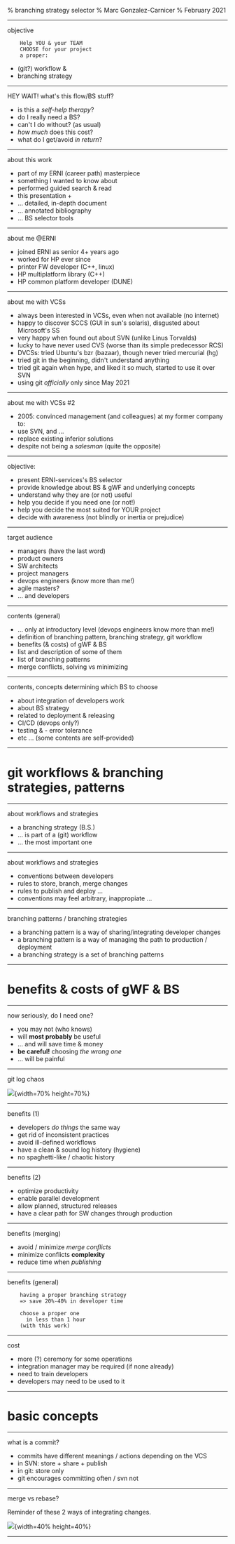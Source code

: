 % branching strategy selector
% Marc Gonzalez-Carnicer
% February 2021

---

objective

```
    Help YOU & your TEAM
    CHOOSE for your project
    a proper:
```

- (git?) workflow &
- branching strategy


---

HEY WAIT! what's this flow/BS stuff?

- is this a *self-help therapy*?
- do I really need a BS?
- can't I do without? (as usual)
- *how much* does this cost?
- what do I get/avoid *in return*?


---

about this work

- part of my ERNI (career path) masterpiece
- something I wanted to know about
- performed guided search & read
- this presentation +
- ... detailed, in-depth document
- ... annotated bibliography
- ... BS selector tools

---


about me @ERNI

- joined ERNI as senior 4+ years ago
- worked for HP ever since
- printer FW developer (C++, linux)
- HP multiplatform library (C++)
- HP common platform developer (DUNE)


---

about me with VCSs

- always been interested in VCSs, even when not available (no internet)
- happy to discover SCCS (GUI in sun's solaris), disgusted about Microsoft's SS
- very happy when found out about SVN (unlike Linus Torvalds)
- lucky to have never used CVS (worse than its simple predecessor RCS)
- DVCSs: tried Ubuntu's bzr (bazaar), though never tried mercurial (hg)
- tried git in the beginning, didn't understand anything
- tried git again when hype, and liked it so much, started to use it over SVN
- using git *officially* only since May 2021


---

about me with VCSs #2

- 2005: convinced management (and colleagues) at my former company to:
- use SVN, and ...
- replace existing inferior solutions
- despite not being a _salesman_ (quite the opposite)


---

objective:

- present ERNI-services's BS selector
- provide knowledge about BS & gWF and underlying concepts
- understand why they are (or not) useful
- help you decide if you need one (or not!)
- help you decide the most suited for YOUR project
- decide with awareness (not blindly or inertia or prejudice)


---

target audience

- managers (have the last word)
- product owners
- SW architects
- project managers
- devops engineers (know more than me!)
- agile masters?
- ... and developers


---

contents (general)

- ... only at introductory level (devops engineers know more than me!)
- definition of branching pattern, branching strategy, git workflow
- benefits (& costs) of gWF & BS
- list and description of some of them
- list of branching patterns
- merge conflicts, solving vs minimizing


---

contents, concepts determining which BS to choose

- about integration of developers work
- about BS strategy
- related to deployment & releasing
- CI/CD (devops only?)
- testing & - error tolerance
- etc ... (some contents are self-provided)


---

# git workflows & branching strategies, patterns

---

about workflows and strategies

* a branching strategy (B.S.)
* ... is part of a (git) workflow
* ... the most important one


---

about workflows and strategies

* conventions between developers
* rules to store, branch, merge changes
* rules to publish and deploy ...
* conventions may feel arbitrary, inappropiate ...


---

branching patterns / branching strategies

* a branching pattern is a way of sharing/integrating developer changes
* a branching pattern is a way of managing the path to production / deployment
* a branching strategy is a set of branching patterns


---

# benefits & costs of gWF & BS

---

now seriously, do I need one?

- you may not (who knows)
- will __most probably__ be useful
- ... and will save time & money
- __be careful!__ choosing _the wrong one_
- ... will be painful


---

git log chaos

![](images/messyLog0.gif){width=70% height=70%}


---

benefits (1)

- developers _do things_ the same way
- get rid of inconsistent practices
- avoid ill-defined workflows
- have a clean & sound log history (hygiene)
- no spaghetti-like / chaotic history


---

benefits (2)

- optimize productivity
- enable parallel development
- allow planned, structured releases
- have a clear path for SW changes through production


---

benefits (merging)

- avoid / minimize _merge conflicts_
- minimize conflicts __complexity__
- reduce time when _publishing_


---

benefits (general)

```
    having a proper branching strategy
    => save 20%-40% in developer time

    choose a proper one
      in less than 1 hour
    (with this work)
```

---


cost

* more (?) ceremony for some operations
* integration manager may be required (if none already)
* need to train developers
* developers may need to be used to it


---

# basic concepts

---

what is a commit?

- commits have different meanings / actions depending on the VCS
- in SVN: store + share + publish
- in git: store only
- git encourages committing often / svn not


---

merge vs rebase?

Reminder of these 2 ways of integrating changes.

![](images/mergeVSrebase.png){width=40% height=40%}

---

